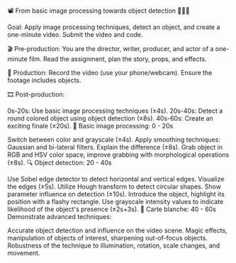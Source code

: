 📽️ From basic image processing towards object detection 🕵️‍♀️🎥

Goal: Apply image processing techniques, detect an object, and create a one-minute video. Submit the video and code.

🎬 Pre-production:
You are the director, writer, producer, and actor of a one-minute film. Read the assignment, plan the story, props, and effects.

🎥 Production:
Record the video (use your phone/webcam). Ensure the footage includes objects.

🎞️ Post-production:

0s-20s: Use basic image processing techniques (±4s).
20s-40s: Detect a round colored object using object detection (±8s).
40s-60s: Create an exciting finale (±20s).
🔬 Basic image processing: 0 - 20s

Switch between color and grayscale (±4s).
Apply smoothing techniques: Gaussian and bi-lateral filters. Explain the difference (±8s).
Grab object in RGB and HSV color space, improve grabbing with morphological operations (±8s).
🔍 Object detection: 20 - 40s

Use Sobel edge detector to detect horizontal and vertical edges. Visualize the edges (±5s).
Utilize Hough transform to detect circular shapes. Show parameter influence on detection (±10s).
Introduce the object, highlight its position with a flashy rectangle. Use grayscale intensity values to indicate likelihood of the object's presence (±2s+3s).
🎉 Carte blanche: 40 - 60s
Demonstrate advanced techniques:

Accurate object detection and influence on the video scene.
Magic effects, manipulation of objects of interest, sharpening out-of-focus objects.
Robustness of the technique to illumination, rotation, scale changes, and movement.
